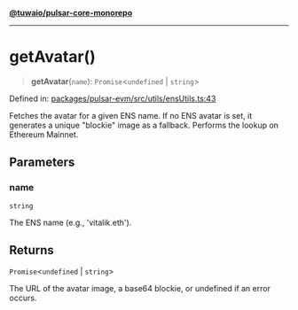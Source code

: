 [**@tuwaio/pulsar-core-monorepo**](../../../README.md)

***

# getAvatar()

> **getAvatar**(`name`): `Promise`\<`undefined` \| `string`\>

Defined in: [packages/pulsar-evm/src/utils/ensUtils.ts:43](https://github.com/TuwaIO/pulsar-core/blob/720ae68e888aeb5b19c59753a144a246fe05cc4c/packages/pulsar-evm/src/utils/ensUtils.ts#L43)

Fetches the avatar for a given ENS name.
If no ENS avatar is set, it generates a unique "blockie" image as a fallback.
Performs the lookup on Ethereum Mainnet.

## Parameters

### name

`string`

The ENS name (e.g., 'vitalik.eth').

## Returns

`Promise`\<`undefined` \| `string`\>

The URL of the avatar image, a base64 blockie, or undefined if an error occurs.
